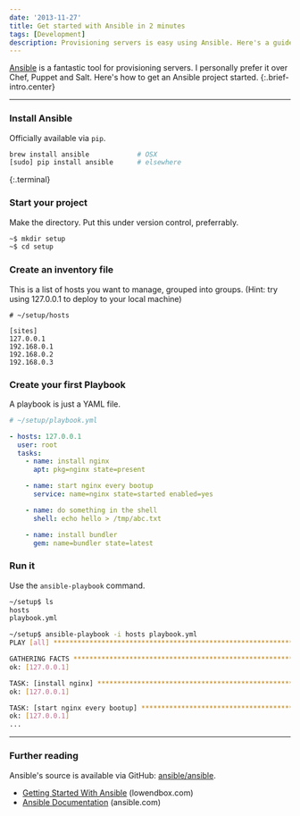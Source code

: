 ```yaml
---
date: '2013-11-27'
title: Get started with Ansible in 2 minutes
tags: [Development]
description: Provisioning servers is easy using Ansible. Here's a guide to set it up from scratch.
---
```


[Ansible](http://ansible.com) is a fantastic tool for provisioning servers. I personally prefer it over Chef, Puppet and Salt. Here's how to get an Ansible project started.
{:.brief-intro.center}

---

### Install Ansible

Officially available via `pip`.

```sh
brew install ansible            # OSX
[sudo] pip install ansible      # elsewhere
```

{:.terminal}

### Start your project

Make the directory. Put this under version control, preferrably.

```sh
~$ mkdir setup
~$ cd setup
```

### Create an inventory file

This is a list of hosts you want to manage, grouped into groups. (Hint: try
using 127.0.0.1 to deploy to your local machine)

```dosini
# ~/setup/hosts

[sites]
127.0.0.1
192.168.0.1
192.168.0.2
192.168.0.3
```

### Create your first Playbook

A playbook is just a YAML file.

```yaml
# ~/setup/playbook.yml

- hosts: 127.0.0.1
  user: root
  tasks:
    - name: install nginx
      apt: pkg=nginx state=present

    - name: start nginx every bootup
      service: name=nginx state=started enabled=yes

    - name: do something in the shell
      shell: echo hello > /tmp/abc.txt

    - name: install bundler
      gem: name=bundler state=latest
```

### Run it

Use the `ansible-playbook` command.

```sh
~/setup$ ls
hosts
playbook.yml
```

```sh
~/setup$ ansible-playbook -i hosts playbook.yml
PLAY [all] ********************************************************************

GATHERING FACTS ***************************************************************
ok: [127.0.0.1]

TASK: [install nginx] *********************************************************
ok: [127.0.0.1]

TASK: [start nginx every bootup] **********************************************
ok: [127.0.0.1]
...
```

---

### Further reading

Ansible's source is available via GitHub: [ansible/ansible](https://github.com/ansible/ansible).

- [Getting Started With Ansible](http://lowendbox.com/blog/getting-started-with-ansible/) (lowendbox.com)
- [Ansible Documentation](http://docs.ansible.com/modules.html) (ansible.com)
